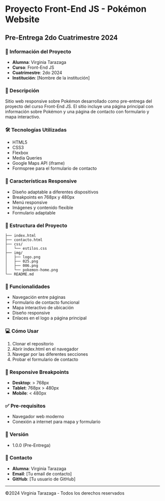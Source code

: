 # Proyecto Front-End JS - Pokémon Website
## Pre-Entrega 2do Cuatrimestre 2024

### 🎯 Información del Proyecto
- **Alumna**: Virginia Tarazaga
- **Curso**: Front-End JS
- **Cuatrimestre**: 2do 2024
- **Institución**: [Nombre de la institución]

### 📝 Descripción
Sitio web responsive sobre Pokémon desarrollado como pre-entrega del proyecto del curso Front-End JS. El sitio incluye una página principal con información sobre Pokémon y una página de contacto con formulario y mapa interactivo.

### 🛠️ Tecnologías Utilizadas
- HTML5
- CSS3
- Flexbox
- Media Queries
- Google Maps API (iframe)
- Formspree para el formulario de contacto

### 📲 Características Responsive
- Diseño adaptable a diferentes dispositivos
- Breakpoints en 768px y 480px
- Menú responsive
- Imágenes y contenido flexible
- Formulario adaptable

### 📁 Estructura del Proyecto
```
├── index.html
├── contacto.html
├── css/
│   └── estilos.css
├── img/
│   ├── logo.png
│   ├── 025.png
│   ├── 006.png
│   └── pokemon-home.png
└── README.md
```

### 🚀 Funcionalidades
- Navegación entre páginas
- Formulario de contacto funcional
- Mapa interactivo de ubicación
- Diseño responsive
- Enlaces en el logo a página principal

### 💻 Cómo Usar
1. Clonar el repositorio
2. Abrir index.html en el navegador
3. Navegar por las diferentes secciones
4. Probar el formulario de contacto

### 📱 Responsive Breakpoints
- **Desktop**: > 768px
- **Tablet**: 768px > 480px
- **Mobile**: < 480px

### ✅ Pre-requisitos
- Navegador web moderno
- Conexión a internet para mapa y formulario

### 🔄 Versión
- 1.0.0 (Pre-Entrega)

### 📧 Contacto
- **Alumna**: Virginia Tarazaga
- **Email**: [Tu email de contacto]
- **GitHub**: [Tu usuario de GitHub]

---
©2024 Virginia Tarazaga - Todos los derechos reservados
